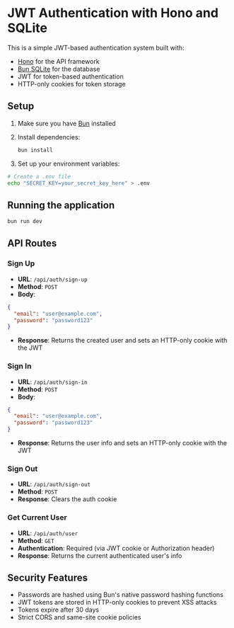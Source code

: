 # JWT Authentication with Hono and SQLite

This is a simple JWT-based authentication system built with:

- [Hono](https://hono.dev/) for the API framework
- [Bun SQLite](https://bun.sh/docs/api/sqlite) for the database
- JWT for token-based authentication
- HTTP-only cookies for token storage

## Setup

1. Make sure you have [Bun](https://bun.sh/) installed
2. Install dependencies:

    ```bash
    bun install
    ```

3. Set up your environment variables:

```bash
# Create a .env file
echo "SECRET_KEY=your_secret_key_here" > .env
```

## Running the application

```bash
bun run dev
```

## API Routes

### Sign Up

- **URL**: `/api/auth/sign-up`
- **Method**: `POST`
- **Body**:

```json
{
  "email": "user@example.com",
  "password": "password123"
}
```

- **Response**: Returns the created user and sets an HTTP-only cookie with the JWT

### Sign In

- **URL**: `/api/auth/sign-in`
- **Method**: `POST`
- **Body**:

```json
{
  "email": "user@example.com",
  "password": "password123"
}
```

- **Response**: Returns the user info and sets an HTTP-only cookie with the JWT

### Sign Out

- **URL**: `/api/auth/sign-out`
- **Method**: `POST`
- **Response**: Clears the auth cookie

### Get Current User

- **URL**: `/api/auth/user`
- **Method**: `GET`
- **Authentication**: Required (via JWT cookie or Authorization header)
- **Response**: Returns the current authenticated user's info

## Security Features

- Passwords are hashed using Bun's native password hashing functions
- JWT tokens are stored in HTTP-only cookies to prevent XSS attacks
- Tokens expire after 30 days
- Strict CORS and same-site cookie policies
